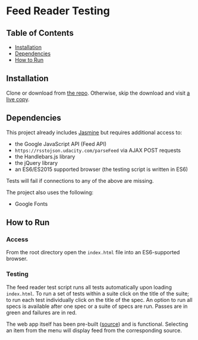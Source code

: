 # Feed Reader Testing

## Table of Contents

* [Installation](#installation)
* [Dependencies](#dependencies)
* [How to Run](#how-to-run)

## Installation

Clone or download from [the repo](https://github.com/gjudy/feed-reader-testing.git).
Otherwise, skip the download and visit [a live copy](https://gjudy.github.io/feed-reader-testing/).

## Dependencies

This project already includes [Jasmine](http://jasmine.github.io/) but requires additional access to:

* the Google JavaScript API (Feed API)
* `https://rsstojson.udacity.com/parseFeed` via AJAX POST requests
* the Handlebars.js library
* the jQuery library
* an ES6/ES2015 supported browser (the testing script is written in ES6)

Tests will fail if connections to any of the above are missing.

The project also uses the following:

* Google Fonts

## How to Run

### Access

From the root directory open the `index.html` file into an ES6-supported browser.

### Testing

The feed reader test script runs all tests automatically upon loading `index.html`. To run a set of tests within a suite click on the title of the suite; to run each test individually click on the title of the spec. An option to run all specs is available after one spec or a suite of specs are run. Passes are in green and failures are in red.

The web app itself has been pre-built ([source](https://github.com/udacity/frontend-nanodegree-feedreader)) and is functional. Selecting an item from the menu will display feed from the corresponding source.

